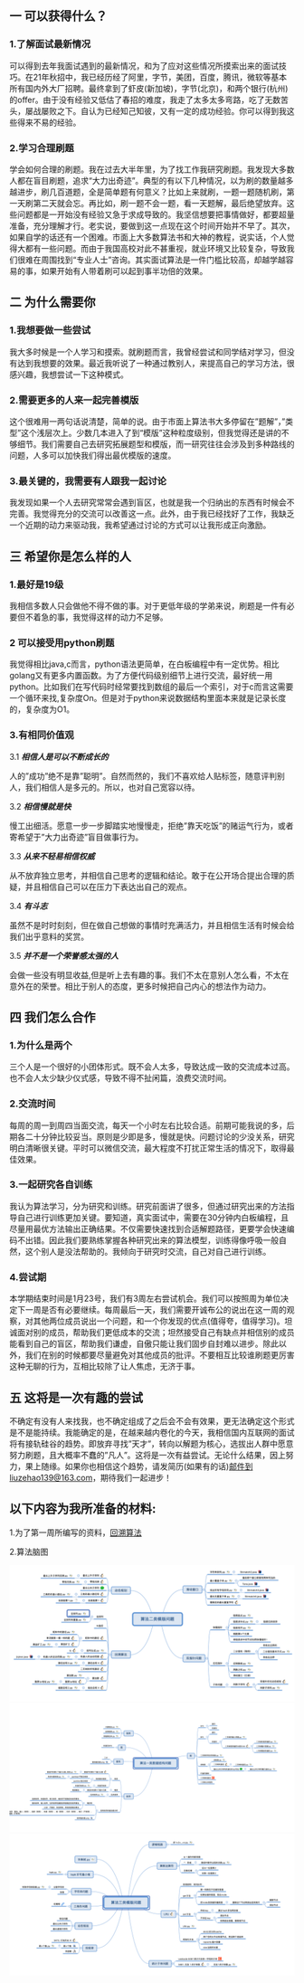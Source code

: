 ## 一 可以获得什么？
### 1.**了解面试最新情况**
可以得到去年我面试遇到的最新情况，和为了应对这些情况所摸索出来的面试技巧。在21年秋招中，我已经历经了阿里，字节，美团，百度，腾讯，微软等基本所有国内外大厂招聘。最终拿到了虾皮(新加坡)，字节(北京)，和两个银行(杭州)的offer。由于没有经验又低估了春招的难度，我走了太多太多弯路，吃了无数苦头，屡战屡败之下。自认为已经知己知彼，又有一定的成功经验。你可以得到我这些得来不易的经验。

### 2.**学习合理刷题**
学会如何合理的刷题。我在过去大半年里，为了找工作我研究刷题。我发现大多数人都在盲目刷题，追求“大力出奇迹”。典型的有以下几种情况，以为刷的数量越多越进步，刷几百道题，全是简单题有何意义？比如上来就刷，一题一题随机刷，第一天刷第二天就会忘。再比如，刷一题不会一题，看一天题解，最后绝望放弃。这些问题都是一开始没有经验又急于求成导致的。我坚信想要把事情做好，都要超量准备，充分理解才行。老实说，要做到这一点现在这个时间开始并不早了。其次，如果自学的话还有一个困难。市面上大多数算法书和大神的教程，说实话，个人觉得大都有一些问题。而由于我国高校对此不甚重视，就业环境又比较复杂，导致我们很难在周围找到“专业人士”咨询。其实面试算法是一件门槛比较高，却越学越容易的事，如果开始有人带着刷可以起到事半功倍的效果。

## 二 为什么需要你
### 1.**我想要做一些尝试**
我大多时候是一个人学习和摸索。就刷题而言，我曾经尝试和同学结对学习，但没有达到我想要的效果。最近我听说了一种通过教别人，来提高自己的学习方法，很感兴趣，我想尝试一下这种模式。
### 2.**需要更多的人来一起完善模版**
这个很难用一两句话说清楚，简单的说。由于市面上算法书大多停留在”题解”，”类型”这个浅层次上。少数几本进入了到“模版”这种粒度级别，但我觉得还是讲的不够细节。我们需要自己去研究拓展题型和模版，而一研究往往会涉及到多种路线的问题，人多可以加快我们得出最优模版的速度。
### 3.**最关键的，我需要有人跟我一起讨论**
我发现如果一个人去研究常常会遇到盲区，也就是我一个归纳出的东西有时候会不完善。我觉得充分的交流可以改善这一点。此外，由于我已经找好了工作，我缺乏一个近期的动力来驱动我，我希望通过讨论的方式可以让我形成正向激励。

## 三 希望你是怎么样的人
### 1.**最好是19级**
我相信多数人只会做他不得不做的事。对于更低年级的学弟来说，刷题是一件有必要但不着急的事，我觉得这样的动力不足够。

### 2 **可以接受用python刷题**

我觉得相比java,c而言，python语法更简单，在白板编程中有一定优势。相比golang又有更多内置函数。为了方便代码级别细节上进行交流，最好统一用python。比如我们在写代码时经常要找到数组的最后一个索引，对于c而言这需要一个循环来找,复杂度On。但是对于python来说数据结构里面本来就是记录长度的，复杂度为O1。

### 3.**有相同价值观**

3.1 ***相信人是可以不断成长的***

人的”成功”绝不是靠”聪明”。自然而然的，我们不喜欢给人贴标签，随意评判别人，我们相信人是多元的。所以，也对自己宽容以待。

3.2 ***相信慢就是快***

慢工出细活。愿意一步一步脚踏实地慢慢走，拒绝”靠天吃饭”的赌运气行为，或者寄希望于”大力出奇迹”盲目做事行为。

3.3 ***从来不轻易相信权威***

从不放弃独立思考，并相信自己思考的逻辑和结论。敢于在公开场合提出合理的质疑，并且相信自己可以在压力下表达出自己的观点。

3.4 ***有斗志***

虽然不是时时刻刻，但在做自己想做的事情时充满活力，并且相信生活有时候会给我们出乎意料的奖赏。

3.5 ***并不是一个荣誉感太强的人***

会做一些没有明显收益,但是听上去有趣的事。我们不太在意别人怎么看，不太在意外在的荣誉。相比于别人的态度，更多时候把自己内心的想法作为动力。

## 四 我们怎么合作
### 1.**为什么是两个**

三个人是一个很好的小团体形式。既不会人太多，导致达成一致的交流成本过高。也不会人太少缺少仪式感，导致不得不扯闲篇，浪费交流时间。

### 2.**交流时间**

每周的周一到周四当面交流，每天一个小时左右比较合适。前期可能我说的多，后期各二十分钟比较妥当。原则是少即是多，慢就是快。问题讨论的少没关系，研究明白清晰很关键。平时可以微信交流，最大程度不打扰正常生活的情况下，取得最佳效果。

### 3.**一起研究各自训练**

我认为算法学习，分为研究和训练。研究前面讲了很多，但通过研究出来的方法指导自己进行训练更加关键。要知道，真实面试中，需要在30分钟内白板编程，且尽量用最优方法输出正确结果。不仅需要快速找到合适解题路径，更要学会快速编码不出错。因此我们要熟练掌握各种研究出来的算法模型，训练得像呼吸一般自然，这个别人是没法帮助的。我倾向于研究时交流，自己对自己进行训练。

### 4.**尝试期**

本学期结束时间是1月23号，我们有3周左右尝试机会。我们可以按照周为单位决定下一周是否有必要继续。每周最后一天，我们需要开诚布公的说出在这一周的观察，对其他两位成员说出一个问题，和一个你发现的优点(值得夸，值得学习)。坦诚面对别的成员，帮助我们更低成本的交流；坦然接受自己有缺点并相信别的成员能看到自己的盲区，帮助我们谦虚，自傲只能让我们固步自封难以进步。除此以外，我们在别的时候都要尽量避免对其他成员的批评。不要相互比较谁刷题更厉害这种无聊的行为，互相比较除了让人焦虑，无济于事。

## 五 这将是一次有趣的尝试

不确定有没有人来找我，也不确定组成了之后会不会有效果，更无法确定这个形式是不是能持续。我能确定的是，在越来越内卷化的今天，我相信国内互联网的面试将有接轨硅谷的趋势。即放弃寻找”天才”，转向以解题为核心，选拔出人群中愿意努力刷题，且大概率不蠢的”凡人”。这将是一次有益尝试。无论什么结果，因上努力，果上随缘。如果你也相信这个趋势，请发简历(如果有的话)邮件到liuzehao139@163.com，期待我们一起进步！

## 以下内容为我所准备的材料:
1.为了第一周所编写的资料，[回溯算法](./backtracking.md)

2.算法脑图

![算法二类](./pic/xmind1.png)
![算法一类](./pic/xmind2.png)
![算法三类](./pic/xmind3.png)